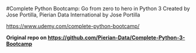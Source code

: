 #Complete Python Bootcamp: Go from zero to hero in Python 3
Created by Jose Portilla, Pierian Data International by Jose Portilla

https://www.udemy.com/complete-python-bootcamp/

__Original repo on https://github.com/Pierian-Data/Complete-Python-3-Bootcamp__
